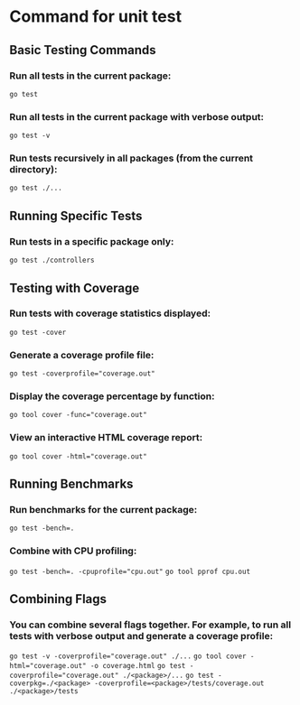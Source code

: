 # Command for unit test
## Basic Testing Commands
### Run all tests in the current package:
```go test```

### Run all tests in the current package with verbose output:
```go test -v```

### Run tests recursively in all packages (from the current directory):
```go test ./...```

## Running Specific Tests
### Run tests in a specific package only:
```go test ./controllers```

## Testing with Coverage
### Run tests with coverage statistics displayed:
```go test -cover```

### Generate a coverage profile file:
```go test -coverprofile="coverage.out"```

### Display the coverage percentage by function:
```go tool cover -func="coverage.out"```

### View an interactive HTML coverage report:
```go tool cover -html="coverage.out"```

## Running Benchmarks
### Run benchmarks for the current package:
```go test -bench=.```

### Combine with CPU profiling:
```go test -bench=. -cpuprofile="cpu.out"```
```go tool pprof cpu.out```

## Combining Flags
### You can combine several flags together. For example, to run all tests with verbose output and generate a coverage profile:
```go test -v -coverprofile="coverage.out" ./...```
```go tool cover -html="coverage.out" -o coverage.html```
```go test -coverprofile="coverage.out" ./<package>/...```
```go test -coverpkg=./<package> -coverprofile=<package>/tests/coverage.out ./<package>/tests```